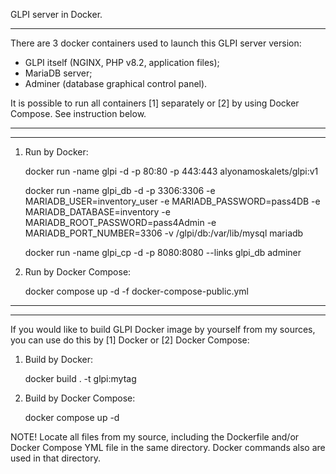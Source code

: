 GLPI server in Docker.

*****

There are 3 docker containers used to launch this GLPI server version:
* GLPI itself (NGINX, PHP v8.2, application files);
* MariaDB server;
* Adminer (database graphical control panel).

It is possible to run all containers [1] separately or [2] by using Docker Compose. See instruction below.

*****
*****

1. Run by Docker:

   docker run -name glpi -d -p 80:80 -p 443:443 alyonamoskalets/glpi:v1
   
   docker run -name glpi_db -d -p 3306:3306 -e MARIADB_USER=inventory_user -e MARIADB_PASSWORD=pass4DB -e MARIADB_DATABASE=inventory -e MARIADB_ROOT_PASSWORD=pass4Admin -e MARIADB_PORT_NUMBER=3306 -v /glpi/db:/var/lib/mysql mariadb
   
   docker run -name glpi_cp -d -p 8080:8080 --links glpi_db adminer

2. Run by Docker Compose:

   docker compose up -d -f docker-compose-public.yml

*****
*****

If you would like to build GLPI Docker image by yourself from my sources, you can use do this by [1] Docker or [2] Docker Compose:

1. Build by Docker:

   docker build . -t glpi:mytag

2. Build by Docker Compose:

   docker compose up -d   

NOTE! Locate all files from my source, including the Dockerfile and/or Docker Compose YML file in the same directory. Docker commands also are used in that directory.
